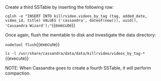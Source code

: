 Create a third SSTable by inserting the following row:

`cqlsh -e "INSERT INTO killrvideo.videos_by_tag (tag, added_date, video_id, title) VALUES ('cassandra', dateof(now()), uuid(), 'Cassandra Wizard');"`{{execute}}

Once again, flush the memtable to disk and investigate the data directory:

`nodetool flush`{{execute}}

`ls -l /usr/share/cassandra/data/data/killrvideo/videos_by_tag-*`{{execute}}

NOTE: When Cassandra goes to create a fourth SSTable, it will perform compaction.
